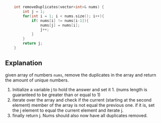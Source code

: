 ```cpp
    int removeDuplicates(vector<int>& nums) {
        int j = 1;
        for(int i = 1; i < nums.size(); i++){
            if( nums[i] != nums[i-1]){
                nums[j] = nums[i];
                j++;
            }
        }
        return j;
    }
```

## Explanation 

given array of  numbers ```nums```, remove the duplicates in the array and return the amount of unique numbers.

1. Initialize a variable j to hold the answer and set it 1.  (nums length is guaranteed to be greater than or equal to 1)
2. iterate over the array and check if the current (starting at the second element) member of the array is not equal the previous one. if it is, set the j element to equal the current element and iterate j.
3. finally return j. Nums should also now have all duplicates removed. 